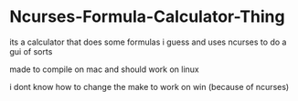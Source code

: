 # Ncurses-Formula-Calculator-Thing

its a calculator that does some formulas i guess and uses ncurses to do a gui of sorts

made to compile on mac and should work on linux

i dont know how to change the make to work on win (because of ncurses)
